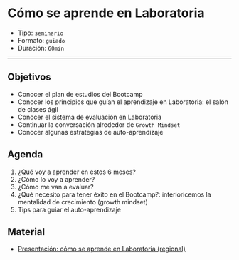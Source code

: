 # Cómo se aprende en Laboratoria

- Tipo: `seminario`
- Formato: `guiado`
- Duración: `60min`

***

## Objetivos

- Conocer el plan de estudios del Bootcamp
- Conocer los principios que guían el aprendizaje en Laboratoria: el
salón de clases ágil
- Conocer el sistema de evaluación en Laboratoria
- Continuar la conversación alrededor de `Growth Mindset`
- Conocer algunas estrategias de auto-aprendizaje

## Agenda

1. ¿Qué voy a aprender en estos 6 meses?
2. ¿Cómo lo voy a aprender?
3. ¿Cómo me van a evaluar?
4. ¿Qué necesito para tener éxito en el Bootcamp?: interioricemos la
mentalidad de crecimiento (growth mindset)
5. Tips para guiar el auto-aprendizaje


## Material
* [Presentación: cómo se aprende en Laboratoria (regional)](https://docs.google.com/presentation/d/1GRiVf3ZzyzNGgsk0Df6ZGQEojrtznOWriGGDSdyrMAI/edit#slide=id.g267e658cb7_0_719)
